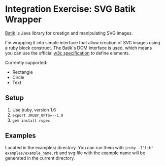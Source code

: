# Integration Exercise: SVG Batik Wrapper

[Batik](http://xmlgraphics.apache.org/batik/index.html) is Java library for creatign and manipulating SVG images.

I'm wrapping it into simple interface that allow creation of SVG images using a ruby block construct. The Batik's DOM interface is used, which means you can use the official [w3c specification](http://www.w3.org/TR/SVG/) to define elements.

Currently supported:
* Rectangle
* Circle
* Text

## Setup

1. Use jruby, version 1.6
2. `export JRUBY_OPTS=--1.9`
3. `gem install rspec`


## Examples

Located in the examples/ directory. You can run them with `jruby -I"lib" examples/example_name.rb` and svg file with the example name will be generated in the current directory.
